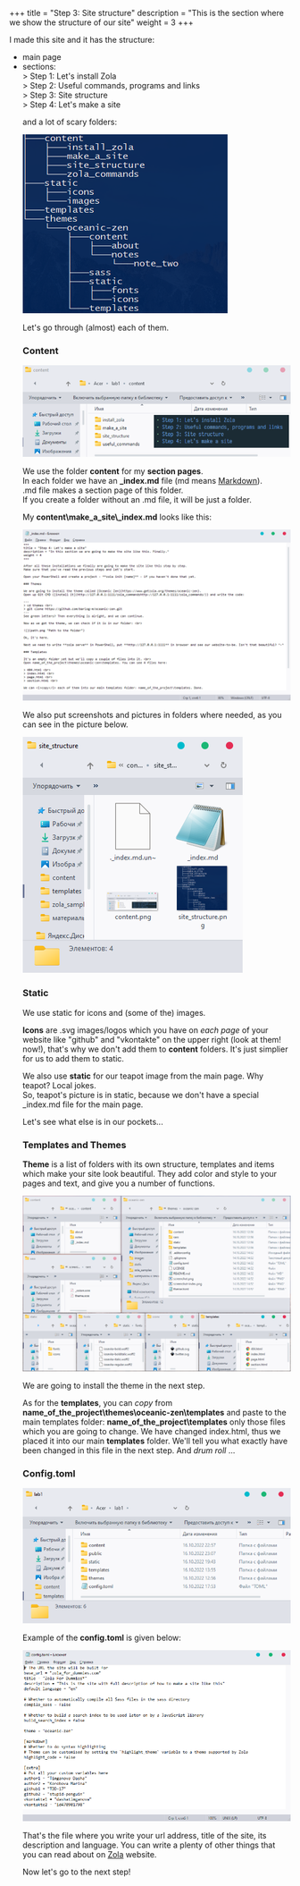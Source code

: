 +++
title = "Step 3: Site structure"
description = "This is the section where we show the structure of our site"
weight = 3
+++

I made this site and it has the structure:

<ul>
<li> main page <br>
<li> sections: <br>
> Step 1: Let's install Zola <br>
> Step 2: Useful commands, programs and links <br>
> Step 3: Site structure <br>
> Step 4: Let's make a site <br>

and a lot of scary folders: <br>

![](site_structure.png "Site structure")

Let's go through (almost) each of them.

### Content

![](content.png "Content")

We use the folder **content** for my **section pages**. <br>
In each folder we have an **_index.md** file (md means [Markdown](https://en.wikipedia.org/wiki/Markdown)).<br>
.md file makes a section page of this folder. <br> If you create a folder without an .md file, it will be just a folder.

My **content\make_a_site\\_index.md** looks like this:

![](step4_md.png "Step4_md")

We also put screenshots and pictures in folders where needed, as you can see in the picture below. <br>

![](what's_inside.png "Inside of folder 'site_structure' ")


### Static

We use static for icons and (some of the) images.

**Icons** are .svg images/logos which you have on <i>each page</i> of your website like "github" and "vkontakte" on the upper right (look at them! now!),
that's why we don't add them to **content** folders. It's just simplier for us to add them to static.

We also use **static** for our teapot image from the main page. Why teapot? Local jokes.<br>
So, teapot's picture is in static, because we don't have a special _index.md file for the main page.

Let's see what else is in our pockets...

### Templates and Themes

**Theme** is a list of folders with its own structure, templates and items which make your site look beautiful.
They add color and style to your pages and text, and give you a number of functions.

![](theme_folders.png "theme_folders")

We are going to install the theme in the next step.<br>

As for the **templates**, you can <i>copy</i> from **name_of_the_project\themes\oceanic-zen\templates**
and paste to the main templates folder: **name_of_the_project\templates** only those files which you are going to change.
We have changed index.html, thus we placed it into our main **templates** folder.
We'll tell you what exactly have been changed in this file in the next step. And *drum roll* ...

### Config.toml

![](folders'_list.png "folders'_list")

Example of the **config.toml** is given below:

![](config.toml.png "config.toml")

That's the file where you write your url address, title of the site, its description and language.
You can write a plenty of other things that you can read about on [Zola](https://www.getzola.org/documentation/getting-started/configuration) website.

Now let's go to the next step!